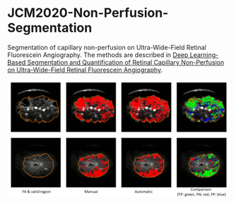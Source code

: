 # JCM2020-Non-Perfusion-Segmentation

Segmentation of capillary non-perfusion on Ultra-Wide-Field Retinal Fluorescein Angiography. The methods are described in [Deep Learning-Based Segmentation and Quantification of Retinal Capillary Non-Perfusion on Ultra-Wide-Field Retinal Fluorescein Angiography](https://www.mdpi.com/2077-0383/9/8/2537).

![Alt text](imgs/cnp_segm_example.png?raw=true "Example of CNP segmentation.")
